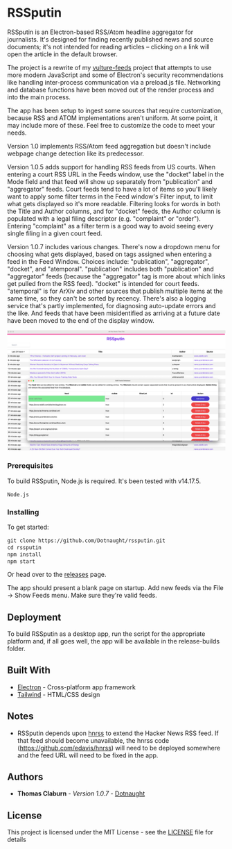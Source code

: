 # RSSputin

RSSputin is an Electron-based RSS/Atom headline aggregator for journalists. It's designed for finding recently published news and source documents; it's not intended for reading articles – clicking on a link will open the article in the default browser.

The project is a rewrite of my [vulture-feeds](https://github.com/Dotnaught/vulture-feeds) project that attempts to use more modern JavaScript and some of Electron's security recommendations like handling inter-process communication via a preload.js file. Networking and database functions have been moved out of the render process and into the main process.

The app has been setup to ingest some sources that require customization, because RSS and ATOM implementations aren't uniform. At some point, it may include more of these. Feel free to customize the code to meet your needs.

Version 1.0 implements RSS/Atom feed aggregation but doesn't include webpage change detection like its predecessor.

Version 1.0.5 adds support for handling RSS feeds from US courts. When entering a court RSS URL in the Feeds window, use the "docket" label in the Mode field and that feed will show up separately from "publication" and "aggregator" feeds. Court feeds tend to have a lot of items so you'll likely want to apply some filter terms in the Feed window's Filter input, to limit what gets displayed so it's more readable. Filtering looks for words in both the Title and Author columns, and for "docket" feeds, the Author column is populated with a legal filing descriptor (e.g. "complaint" or "order"). Entering "complaint" as a filter term is a good way to avoid seeing every single filing in a given court feed.

Version 1.0.7 includes various changes. There's now a dropdown menu for choosing what gets displayed, based on tags assigned when entering a feed in the Feed Window. Choices include: "publication", "aggregator", "docket", and "atemporal". "publication" includes both "publication" and "aggregator" feeds (because the "aggregator" tag is more about which links get pulled from the RSS feed). "docket" is intended for court feeds. "atemporal" is for ArXiv and other sources that publish multiple items at the same time, so they can't be sorted by recency. There's also a logging service that's partly implemented, for diagnosing auto-update errors and the like. And feeds that have been misidentified as arriving at a future date have been moved to the end of the display window.

<img src="https://github.com/Dotnaught/rssputin/blob/main/assets/rssputin_screenshot.png" width="800" />

### Prerequisites

To build RSSputin, Node.js is required. It's been tested with v14.17.5.

```
Node.js
```

### Installing

To get started:

```
git clone https://github.com/Dotnaught/rssputin.git
cd rssputin
npm install
npm start
```

Or head over to the [releases](https://github.com/Dotnaught/rssputin/releases) page.

The app should present a blank page on startup. Add new feeds via the File -> Show Feeds menu. Make sure they're valid feeds.

## Deployment

To build RSSputin as a desktop app, run the script for the appropriate platform and, if all goes well, the app will be available in the release-builds folder. 

## Built With

* [Electron](https://electronjs.org/) - Cross-platform app framework
* [Tailwind](https://tailwindcss.com/) - HTML/CSS design 

## Notes

* RSSputin depends upon [hnrss](https://edavis.github.io/hnrss/) to extend the Hacker News RSS feed. If that feed should become unavailable, the hnrss code (https://github.com/edavis/hnrss) will need to be deployed somewhere and the feed URL will need to be fixed in the app.

## Authors

* **Thomas Claburn** - *Version 1.0.7* - [Dotnaught](https://github.com/Dotnaught)

## License

This project is licensed under the MIT License - see the [LICENSE](LICENSE.md) file for details
